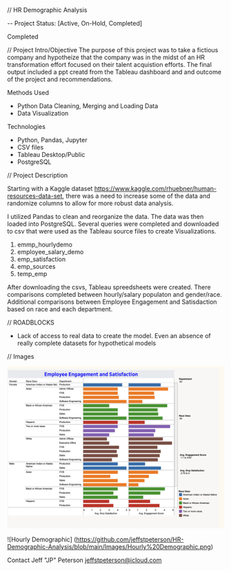 
// HR Demographic Analysis  

-- Project Status: [Active, On-Hold, Completed]

Completed

// Project Intro/Objective
The purpose of this project was to take a fictious company and hypotheize that the company was in the midst of an HR transformation effort focused on their talent acquistion efforts. The final output included a ppt creatd from the Tableau dashboard and and outcome of the project and recommendations. 

Methods Used
* Python Data Cleaning, Merging and Loading Data
* Data Visualization

Technologies

* Python, Pandas, Jupyter 
* CSV files
* Tableau Desktop/Public
* PostgreSQL

// Project Description

Starting with a Kaggle dataset https://www.kaggle.com/rhuebner/human-resources-data-set, there was a need to increase some of the data and randomize columns to allow for more robust data analysis. 

I utilized Pandas to clean and reorganize the data. The data was then loaded into PostgreSQL. Several queries were completed and downloaded to csv that were used as the Tableau source files to create Visualizations. 

1. emmp_hourlydemo
2. employee_salary_demo
3. emp_satisfaction
4. emp_sources
5. temp_emp

After downloading the csvs, Tableau spreedsheets were created. There comparisons completed between hourly/salary populaton and gender/race. Additional comparisons between Employee Engagement and Satisdaction based on race and each department. 

// ROADBLOCKS
* Lack of access to real data to create the model. Even an absence of really complete datasets for hypothetical models 


// Images

![Emp Satisfaction](https://github.com/jeffstpeterson/HR-Demographic-Analysis/blob/main/Images/Employee%20Satisfaction.png)


![Hourly Demographic] (https://github.com/jeffstpeterson/HR-Demographic-Analysis/blob/main/Images/Hourly%20Demographic.png)

Contact
Jeff "JP" Peterson
jeffstpeterson@icloud.com 